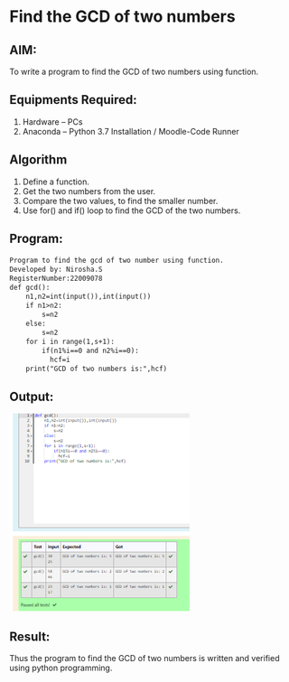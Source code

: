 # Find the GCD of two numbers

## AIM:
To write a program to find the GCD of two numbers using function.

## Equipments Required:
1. Hardware – PCs
2. Anaconda – Python 3.7 Installation / Moodle-Code Runner

## Algorithm
1. Define a function.
2. Get the two numbers from the user.
3. Compare the two values, to find the smaller number.
4. Use for() and if() loop to find the GCD of the two numbers.

## Program:
``` maths
Program to find the gcd of two number using function.
Developed by: Nirosha.S
RegisterNumber:22009078
def gcd():
    n1,n2=int(input()),int(input())
    if n1>n2:
        s=n2
    else:
        s=n2
    for i in range(1,s+1):
        if(n1%i==0 and n2%i==0):
          hcf=i
    print("GCD of two numbers is:",hcf)
```

## Output:
![](output4.PNG)

## Result:
Thus the program to find the GCD of two numbers is written and verified using python programming.

